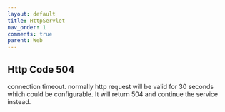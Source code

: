 ```yaml
---
layout: default
title: HttpServlet
nav_order: 1
comments: true
parent: Web
---
```


## Http Code 504

connection timeout. normally http request will be valid for 30 seconds which could be configurable. It will return 504 and continue the service instead.
